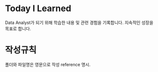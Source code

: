 # Today I Learned

Data Analyst가 되기 위해 학습한 내용 및 관련 경험을 기록합니다. 
지속적인 성장을 목표로 합니다.

# 작성규칙

폴더와 파일명은 영문으로 작성
reference 명시.